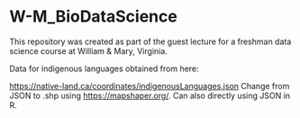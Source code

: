 # W-M_BioDataScience

This repository was created as part of the guest lecture for a freshman data science course at William & Mary, Virginia. 

Data for indigenous languages obtained from here:

https://native-land.ca/coordinates/indigenousLanguages.json
Change from JSON to .shp using https://mapshaper.org/. 
Can also directly using JSON in R.
